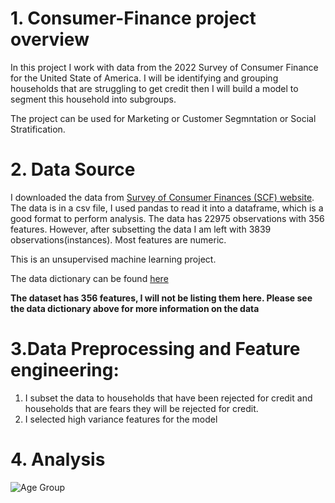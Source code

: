 # 1. Consumer-Finance project overview

In this project I work with data from the 2022 Survey of Consumer Finance for the United State of America. I will be identifying and grouping households that are struggling to get credit then I will build a model to segment this household into subgroups.

The project can be used for Marketing or Customer Segmntation or Social Stratification.


# 2. Data Source
I downloaded the data from [Survey of Consumer Finances (SCF) website](https://www.federalreserve.gov/econres/scfindex.htm).  The data is in a csv file, I used pandas to read it into a dataframe, which is a good format to perform analysis.
The data has 22975 observations with 356 features. However, after subsetting the data I am left with 3839 observations(instances). Most features are numeric.

This is an unsupervised machine learning project.

The data dictionary can be found [here](https://sda.berkeley.edu/sdaweb/docs/scfcomb2022/DOC/hcbkx01.htm#1.HEADING)

**The dataset has 356 features, I will not be listing them here. Please see the data dictionary above for more information on the data**

# 3.Data Preprocessing and Feature engineering:

1. I subset the data to households that have been rejected for credit and households that are fears they will be rejected for credit.
2. I selected high variance features for the model

# 4. Analysis

![Age Group](image/age_group.jpg)
